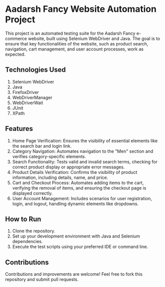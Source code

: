 # Aadarsh Fancy Website Automation Project
This project is an automated testing suite for the Aadarsh Fancy e-commerce website, built using Selenium WebDriver and Java. The goal is to ensure that key functionalities of the website, such as product search, navigation, cart management, and user account processes, work as expected.

## Technologies Used
  1. Selenium WebDriver
  2. Java
  3. FirefoxDriver
  4. WebDriverManager
  5. WebDriverWait
  6. JUnit
  7. XPath

## Features
  1. Home Page Verification: Ensures the visibility of essential elements like the search bar and login link.
  2. Category Navigation: Automates navigation to the "Men" section and verifies category-specific elements.
  3. Search Functionality: Tests valid and invalid search terms, checking for correct product display or appropriate error messages.
  4. Product Details Verification: Confirms the visibility of product information, including details, name, and price.
  5. Cart and Checkout Process: Automates adding items to the cart, verifying the removal of items, and ensuring the checkout page is displayed correctly.
  6. User Account Management: Includes scenarios for user registration, login, and logout, handling dynamic elements like dropdowns.


## How to Run
  1. Clone the repository.
  2. Set up your development environment with Java and Selenium dependencies.
  3. Execute the test scripts using your preferred IDE or command line.

## Contributions
  Contributions and improvements are welcome! Feel free to fork this repository and submit pull requests.


